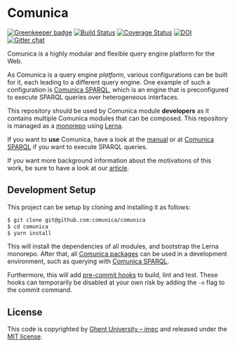 # Comunica

[![Greenkeeper badge](https://badges.greenkeeper.io/comunica/comunica.svg)](https://greenkeeper.io/)
[![Build Status](https://travis-ci.org/comunica/comunica.svg?branch=master)](https://travis-ci.org/comunica/comunica)
[![Coverage Status](https://coveralls.io/repos/github/comunica/comunica/badge.svg?branch=master)](https://coveralls.io/github/comunica/comunica?branch=master)
[![DOI](https://zenodo.org/badge/107345960.svg)](https://zenodo.org/badge/latestdoi/107345960)
[![Gitter chat](https://badges.gitter.im/comunica.png)](https://gitter.im/comunica/Lobby)

Comunica is a highly modular and flexible query engine platform for the Web.

As Comunica is a query engine _platform_,
various configurations can be built for it,
each leading to a different query engine.
One example of such a configuration is [Comunica SPARQL](https://github.com/comunica/comunica/tree/master/packages/actor-init-sparql),
which is an engine that is preconfigured to execute SPARQL queries over heterogeneous interfaces.

This repository should be used by Comunica module **developers** as it contains multiple Comunica modules that can be composed.
This repository is managed as a [monorepo](https://github.com/babel/babel/blob/master/doc/design/monorepo.md)
using [Lerna](https://lernajs.io/).

If you want to **use** Comunica, have a look at the [manual](http://comunica.readthedocs.io/en/latest/)
or at [Comunica SPARQL](https://github.com/comunica/comunica/tree/master/packages/actor-init-sparql)
if you want to execute SPARQL queries.

If you want more background information about the motivations of this work,
be sure to have a look at our [article](https://comunica.github.io/Article-ISWC2018-Resource/).

## Development Setup

This project can be setup by cloning and installing it as follows:

```bash
$ git clone git@github.com:comunica/comunica
$ cd comunica
$ yarn install
```

This will install the dependencies of all modules, and bootstrap the Lerna monorepo.
After that, all [Comunica packages](https://github.com/comunica/comunica/tree/master/packages)
can be used in a development environment, such as querying with [Comunica SPARQL](https://github.com/comunica/comunica/tree/master/packages/actor-init-sparql).

Furthermore, this will add [pre-commit hooks](https://www.npmjs.com/package/pre-commit)
to build, lint and test.
These hooks can temporarily be disabled at your own risk by adding the `-n` flag to the commit command.

## License
This code is copyrighted by [Ghent University – imec](http://idlab.ugent.be/)
and released under the [MIT license](http://opensource.org/licenses/MIT).
